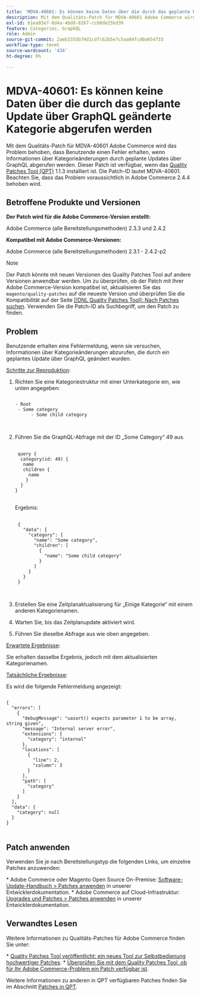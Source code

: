 ```yaml
---
title: 'MDVA-40601: Es können keine Daten über die durch das geplante Update über GraphQL geänderte Kategorie abgerufen werden'
description: Mit dem Qualitäts-Patch für MDVA-40601 Adobe Commerce wird das Problem behoben, dass Benutzende einen Fehler erhalten, wenn Informationen über Kategorieänderungen durch geplante Updates über GraphQL abgerufen werden. Dieser Patch ist verfügbar, wenn das [Quality Patches Tool (QPT)](https://experienceleague.adobe.com/en/docs/commerce-operations/upgrade-guide/patches/overview) 1.1.3 installiert ist. Die Patch-ID lautet MDVA-40601. Beachten Sie, dass das Problem voraussichtlich in Adobe Commerce 2.4.4 behoben wird.
exl-id: b1ea93e7-8d4a-4bdd-8267-cc60de25bd39
feature: Categories, GraphQL
role: Admin
source-git-commit: 2aeb2355b74d1cdfc62b5e7c5aa04fcd0a654733
workflow-type: tm+mt
source-wordcount: '434'
ht-degree: 0%

---
```


# MDVA-40601: Es können keine Daten über die durch das geplante Update über GraphQL geänderte Kategorie abgerufen werden

Mit dem Qualitäts-Patch für MDVA-40601 Adobe Commerce wird das Problem behoben, dass Benutzende einen Fehler erhalten, wenn Informationen über Kategorieänderungen durch geplante Updates über GraphQL abgerufen werden. Dieser Patch ist verfügbar, wenn das [Quality Patches Tool (QPT)](https://experienceleague.adobe.com/en/docs/commerce-operations/upgrade-guide/patches/overview) 1.1.3 installiert ist. Die Patch-ID lautet MDVA-40601. Beachten Sie, dass das Problem voraussichtlich in Adobe Commerce 2.4.4 behoben wird.

## Betroffene Produkte und Versionen

**Der Patch wird für die Adobe Commerce-Version erstellt:**

Adobe Commerce (alle Bereitstellungsmethoden) 2.3.3 und 2.4.2

**Kompatibel mit Adobe Commerce-Versionen:**

Adobe Commerce (alle Bereitstellungsmethoden) 2.3.1 - 2.4.2-p2

>[!NOTE]
>
>Der Patch könnte mit neuen Versionen des Quality Patches Tool auf andere Versionen anwendbar werden. Um zu überprüfen, ob der Patch mit Ihrer Adobe Commerce-Version kompatibel ist, aktualisieren Sie das `magento/quality-patches` auf die neueste Version und überprüfen Sie die Kompatibilität auf der Seite [[!DNL Quality Patches Tool]: Nach Patches suchen](https://experienceleague.adobe.com/tools/commerce-quality-patches/index.html). Verwenden Sie die Patch-ID als Suchbegriff, um den Patch zu finden.

## Problem

Benutzende erhalten eine Fehlermeldung, wenn sie versuchen, Informationen über Kategorieänderungen abzurufen, die durch ein geplantes Update über GraphQL geändert wurden.

<u>Schritte zur Reproduktion</u>:

1. Richten Sie eine Kategoriestruktur mit einer Unterkategorie ein, wie unten angegeben:

   <pre>
   <code class="language-graphql">
   - Root
    - Some category
         - Some child category

   </code>
   </pre>

1. Führen Sie die GraphQL-Abfrage mit der ID „Some Category“ 49 aus.

   <pre>
    <code class="language-graphql">
    query &lbrace;
     category(id: 49) &lbrace;
      name
      children &lbrace;
        name
       &rbrace;
     &rbrace;
   &rbrace;
   </code>
   </pre>

   Ergebnis:

   <pre>
    <code class="language-graphql">
    &lbrace;
      "data": &lbrace;
        "category": &lbrace;
          "name": "Some category",
          "children": &lbrack;
            &lbrace;
              "name": "Some child category"
            &rbrace;
          &rbrack;
        &rbrace;
      &rbrace;
    &rbrace;
    </code>
    </pre>

1. Erstellen Sie eine Zeitplanaktualisierung für „Einige Kategorie“ mit einem anderen Kategorienamen.
1. Warten Sie, bis das Zeitplanupdate aktiviert wird.
1. Führen Sie dieselbe Abfrage aus wie oben angegeben.

<u>Erwartete Ergebnisse</u>:

Sie erhalten dasselbe Ergebnis, jedoch mit dem aktualisierten Kategorienamen.

<u>Tatsächliche Ergebnisse</u>:

Es wird die folgende Fehlermeldung angezeigt:

<pre>
<code class="language-graphql">
&lbrace;
  "errors": &lbrack;
    &lbrace;
      "debugMessage": "uasort() expects parameter 1 to be array, string given",
      "message": "Internal server error",
      "extensions": &lbrace;
        "category": "internal"
      &rbrace;,
      "locations": &lbrack;
        &lbrace;
          "line": 2,
          "column": 3
        &rbrace;
      &rbrack;,
      "path": &lbrack;
        "category"
      &rbrack;
    &rbrace;
  &rbrack;,
  "data": &lbrace;
    "category": null
  &rbrace;
&rbrace;
</code>
</pre>

## Patch anwenden

Verwenden Sie je nach Bereitstellungstyp die folgenden Links, um einzelne Patches anzuwenden:

&#x200B;* Adobe Commerce oder Magento Open Source On-Premise: [Software-Update-Handbuch > Patches anwenden](https://experienceleague.adobe.com/en/docs/commerce-operations/tools/quality-patches-tool/usage) in unserer Entwicklerdokumentation.
&#x200B;* Adobe Commerce auf Cloud-Infrastruktur: [Upgrades und Patches > Patches anwenden](https://experienceleague.adobe.com/en/docs/commerce-cloud-service/user-guide/develop/upgrade/apply-patches) in unserer Entwicklerdokumentation.

## Verwandtes Lesen

Weitere Informationen zu Qualitäts-Patches für Adobe Commerce finden Sie unter:

&#x200B;* [Quality Patches Tool veröffentlicht: ein neues Tool zur Selbstbedienung hochwertiger Patches](/help/announcements/adobe-commerce-announcements/magento-quality-patches-released-new-tool-to-self-serve-quality-patches.md).
&#x200B;* [Überprüfen Sie mit dem Quality Patches Tool, ob für Ihr Adobe Commerce-Problem ein Patch verfügbar ist](/help/support-tools/patches-available-in-qpt-tool/check-patch-for-magento-issue-with-magento-quality-patches.md).

Weitere Informationen zu anderen in QPT verfügbaren Patches finden Sie im Abschnitt [Patches in QPT](https://support.magento.com/hc/en-us/sections/360010506631-Patches-available-in-QPT-tool-).
